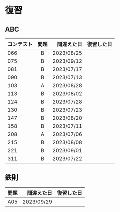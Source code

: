 # 復習

## ABC

| コンテスト | 問題 | 間違えた日 | 復習した日 |
| :--------- | :--: | ---------: | ---------: |
| 066        |  B   | 2023/08/25 |            |
| 075        |  B   | 2023/09/12 |            |× 
| 081        |  B   | 2023/07/17 |            |⚪︎2023/09/14
| 090        |  B   | 2023/07/13 |            |×
| 103        |  A   | 2023/08/28 |            |
| 113        |  B   | 2023/08/02 |            |
| 124        |  B   | 2023/07/28 |            |
| 130        |  B   | 2023/07/23 |            |⚪︎2023/09/14
| 147        |  B   | 2023/08/20 |            |
| 158        |  B   | 2023/07/11 |            |×
| 208        |  A   | 2023/07/06 |            |⚪︎2023/08/22
| 215        |  B   | 2023/08/08 |            |
| 221        |  B   | 2023/09/01 |            |
| 311        |  B   | 2023/07/22 |            |× 2023/09/13 

## 鉄則 

| 問題 | 間違えた日 | 復習した日 |
| --: | ---------: | ---------: |
| A05 | 2023/09/29 |            |
